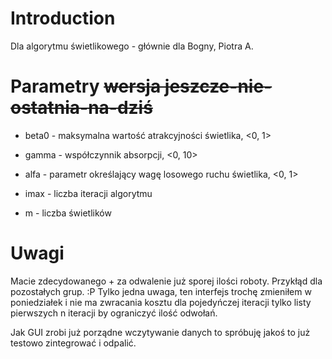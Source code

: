 # Introduction #

Dla algorytmu świetlikowego - głównie dla Bogny, Piotra A.


# Parametry  ~~wersja jeszcze-nie-ostatnia-na-dziś~~ #

- beta0 - maksymalna wartość atrakcyjności świetlika, <0, 1>

- gamma - współczynnik absorpcji, <0, 10>

- alfa - parametr określający wagę losowego ruchu świetlika, <0, 1>

- imax - liczba iteracji algorytmu

- m - liczba świetlików

# Uwagi #

Macie zdecydowanego + za odwalenie już sporej ilości roboty. Przykłąd dla pozostałych grup. :P Tylko jedna uwaga, ten interfejs trochę zmieniłem w poniedziałek i nie ma zwracania kosztu dla pojedyńczej iteracji tylko listy pierwszych n iteracji by ograniczyć ilość odwołań.

Jak GUI zrobi już porządne wczytywanie danych to spróbuję jakoś to już testowo zintegrować i odpalić.
